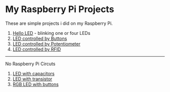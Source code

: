 # My Raspberry Pi Projects

These are simple projects i did on my Raspberry Pi.

1. [Hello LED](./hello_led/README.md) - blinking one or four LEDs
1. [LED controlled by Buttons](./button_led/README.md)
1. [LED controlled by Potentiometer](./potenciometer_led/README.md)
1. [LED controlled by RFID](./rfid_read_write/README.md)

---

No Raspberry Pi Circuts

1. [LED with capacitors](./led_with_capacitor/README.md)
1. [LED with transistor](./led_with_transistor/README.md)
1. [RGB LED with buttons](./rgb_led_with_buttons/README.md)
